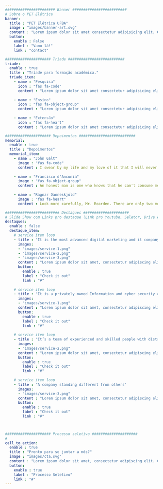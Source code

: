 ```yaml
---
####################### Banner #########################
# Sobre o PET Elétrica
banner:
  title : "PET Elétrica UFBA"
  image : "images/banner-art.svg"
  content : "Lorem ipsum dolor sit amet consectetur adipisicing elit. Quam nihil enim maxime corporis cumque <br> totam aliquid nam sint inventore optio modi neque laborum officiis necessitatibus"
  button:
    enable : False
    label : "Vamo lá!"
    link : "contact"

##################### Triade ##########################
triade:
  enable : true
  title : "Tríade para formação acadêmica."
  triade_item:
    - name : "Pesquisa"
      icon : "fas fa-code"
      content : "Lorem ipsum dolor sit amet consectetur adipisicing elit quam nihil"
      
    - name : "Ensino"
      icon : "fas fa-object-group"
      content : "Lorem ipsum dolor sit amet consectetur adipisicing elit quam nihil"
      
    - name : "Extensão"
      icon : "fas fa-heart"
      content : "Lorem ipsum dolor sit amet consectetur adipisicing elit quam nihil"

##################### Depoimentos ##########################
memorial:
  enable : true
  title : "Depoimentos"
  memorial_item:
    - name : "John Galt"
      image : "fas fa-code"
      content : I swear by my life and my love of it that I will never live for the sake of another man, nor ask another man to live for mine. 
      
    - name : "Francisco d'Anconia"
      image : "fas fa-object-group"
      content : An honest man is one who knows that he can't consume more than he has produced.
      
    - name : "Ragnar Danneskjöld"
      image : "fas fa-heart"
      content : Look more carefully, Mr. Rearden. There are only two modes of living left to us today, to be a looter who robs disarmed victims or to be a victim who works for the benefit of his own despoilers. I did not choose to be either.

######################### Destaques #####################
# Slide Show com Links pro destaque (Link pro Youtube, Seletor, Drive e site do Caeel)
destaques:
  enable : false
  destaque_item:
    # service item loop
    - title : "It is the most advanced digital marketing and it company."
      images:
      - "images/service-1.png"
      - "images/service-2.png"
      - "images/service-3.png"
      content : "Lorem ipsum dolor sit amet, consectetur adipiscing elit. Consequat tristique eget amet, tempus eu at consecttur. Leo facilisi nunc viverra tellus. Ac laoreet sit vel consquat. consectetur adipiscing elit. Consequat tristique eget amet, tempus eu at consecttur. Leo facilisi nunc viverra tellus. Ac laoreet sit vel consquat."
      button:
        enable : true
        label : "Check it out"
        link : "#"
        
    # service item loop
    - title : "It is a privately owned Information and cyber security company"
      images:
      - "images/service-1.png"
      content : "Lorem ipsum dolor sit amet, consectetur adipiscing elit. Consequat tristique eget amet, tempus eu at consecttur. Leo facilisi nunc viverra tellus. Ac laoreet sit vel consquat. consectetur adipiscing elit. Consequat tristique eget amet, tempus eu at consecttur. Leo facilisi nunc viverra tellus. Ac laoreet sit vel consquat."
      button:
        enable : true
        label : "Check it out"
        link : "#"
        
    # service item loop
    - title : "It’s a team of experienced and skilled people with distributions"
      images:
      - "images/service-2.png"
      content : "Lorem ipsum dolor sit amet, consectetur adipiscing elit. Consequat tristique eget amet, tempus eu at consecttur. Leo facilisi nunc viverra tellus. Ac laoreet sit vel consquat. consectetur adipiscing elit. Consequat tristique eget amet, tempus eu at consecttur. Leo facilisi nunc viverra tellus. Ac laoreet sit vel consquat."
      button:
        enable : true
        label : "Check it out"
        link : "#"
        
    # service item loop
    - title : "A company standing different from others"
      images:
      - "images/service-3.png"
      content : "Lorem ipsum dolor sit amet, consectetur adipiscing elit. Consequat tristique eget amet, tempus eu at consecttur. Leo facilisi nunc viverra tellus. Ac laoreet sit vel consquat. consectetur adipiscing elit. Consequat tristique eget amet, tempus eu at consecttur. Leo facilisi nunc viverra tellus. Ac laoreet sit vel consquat."
      button:
        enable : true
        label : "Check it out"
        link : "#"

  

##################### Processo seletivo #####################
#
call_to_action:
  enable : true
  title : "Pronto para se juntar a nós?"
  image : "images/cta.svg"
  content : "Lorem ipsum dolor sit amet, consectetur adipiscing elit. Consequat tristique eget amet, tempus eu at consecttur."
  button:
    enable : true
    label : "Processo Seletivo"
    link : "#"
---
```

